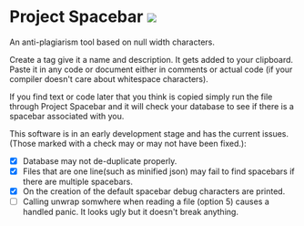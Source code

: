 Project Spacebar [![](https://travis-ci.org/LogoiLab/spacebar.svg?branch=master)](https://travis-ci.org/LogoiLab/spacebar)
===
An anti-plagiarism tool based on null width characters.

Create a tag give it a name and description. It gets added to your clipboard. Paste it in any code or document either in comments or actual code (if your compiler doesn't care about whitespace characters).

If you find text or code later that you think is copied simply run the file through Project Spacebar and it will check your database to see if there is a spacebar associated with you.

This software is in an early development stage and has the current issues. (Those marked with a check may or may not have been fixed.):
- [X] Database may not de-duplicate properly.
- [x] Files that are one line(such as minified json) may fail to find spacebars if there are multiple spacebars.
- [x] On the creation of the default spacebar debug characters are printed.
- [ ] Calling unwrap somwhere when reading a file (option 5) causes a handled panic. It looks ugly but it doesn't break anything.
